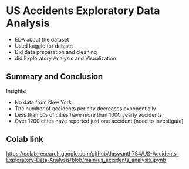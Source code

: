 # US Accidents Exploratory Data Analysis
- EDA about the dataset
- Used kaggle for dataset
- Did data preparation and cleaning
- did Exploratory Analysis and Visualization

## Summary and Conclusion
Insights:
- No data from New York
- The number of accidents per city decreases exponentially
- Less than 5% of cities have more than 1000 yearly accidents.
- Over 1200 cities have reported just one accident (need to investigate)

## Colab link
https://colab.research.google.com/github/Jaswanth784/US-Accidents-Exploratory-Data-Analysis/blob/main/us_accidents_analysis.ipynb

     
